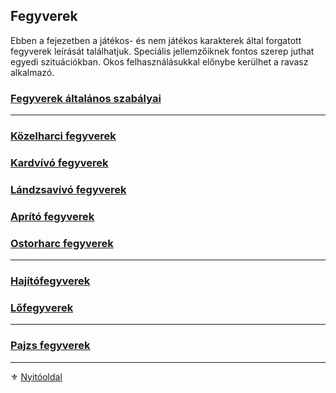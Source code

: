 ## Fegyverek

Ebben a fejezetben a játékos- és nem játékos karakterek által forgatott fegyverek leírását találhatjuk. Speciális jellemzőiknek fontos szerep juthat egyedi szituációkban. Okos felhasználásukkal előnybe kerülhet a ravasz alkalmazó.

### [Fegyverek általános szabályai](068_01_fegyverek_altalanos_szabalyai.md)

---
### [Közelharci fegyverek](068_02_kozelharci_fegyverek.md)

### [Kardvívó fegyverek](068_03_kardvivo_fegyverek.md)

### [Lándzsavívó fegyverek](068_04_landzsavivo_fegyverek.md)

### [Aprító fegyverek](068_05_aprito_fegyverek.md)

### [Ostorharc fegyverek](068_06_ostorharc_fegyverek.md)

---
### [Hajítófegyverek](068_07_hajitofegyverek.md)

### [Lőfegyverek](068_08_lofegyverek.md)

---
### [Pajzs fegyverek](068_09_pajzs_fegyverek.md)

---

⚜️ [Nyitóoldal](start.md#6-harcrendszer-%EF%B8%8F)
